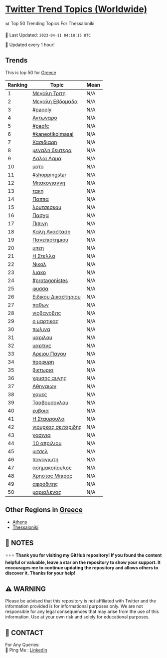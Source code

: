 [Twitter Trend Topics (Worldwide)](https://github.com/ErcinDedeoglu/Twitter-Trend-Topics)
==========


📊 Top 50 Trending Topics For Thessaloniki

📆 Last Updated: `2023-04-11 04:18:15 UTC`

🔧 Updated every 1 hour!


## Trends

This is top 50 for [Greece](</Greece>)

| Ranking | Topic | Mean |
| ------- | ------------ | ------------ |
| 1 | [Μεγαλη Τριτη](http://twitter.com/search?q=%ce%9c%ce%b5%ce%b3%ce%b1%ce%bb%ce%b7+%ce%a4%cf%81%ce%b9%cf%84%ce%b7) | N/A |
| 2 | [Μεγαλη Εβδομαδα](http://twitter.com/search?q=%ce%9c%ce%b5%ce%b3%ce%b1%ce%bb%ce%b7+%ce%95%ce%b2%ce%b4%ce%bf%ce%bc%ce%b1%ce%b4%ce%b1) | N/A |
| 3 | [#paooly](http://twitter.com/search?q=%23paooly) | N/A |
| 4 | [Αντωναρο](http://twitter.com/search?q=%ce%91%ce%bd%cf%84%cf%89%ce%bd%ce%b1%cf%81%ce%bf) | N/A |
| 5 | [#paofc](http://twitter.com/search?q=%23paofc) | N/A |
| 6 | [#kaneotikoimasai](http://twitter.com/search?q=%23kaneotikoimasai) | N/A |
| 7 | [Κασιδιαρη](http://twitter.com/search?q=%ce%9a%ce%b1%cf%83%ce%b9%ce%b4%ce%b9%ce%b1%cf%81%ce%b7) | N/A |
| 8 | [μεγαλη δευτερα](http://twitter.com/search?q=%ce%bc%ce%b5%ce%b3%ce%b1%ce%bb%ce%b7+%ce%b4%ce%b5%cf%85%cf%84%ce%b5%cf%81%ce%b1) | N/A |
| 9 | [Δαλαι Λαμα](http://twitter.com/search?q=%ce%94%ce%b1%ce%bb%ce%b1%ce%b9+%ce%9b%ce%b1%ce%bc%ce%b1) | N/A |
| 10 | [μοτο](http://twitter.com/search?q=%ce%bc%ce%bf%cf%84%ce%bf) | N/A |
| 11 | [#shoppingstar](http://twitter.com/search?q=%23shoppingstar) | N/A |
| 12 | [Μπακογιαννη](http://twitter.com/search?q=%ce%9c%cf%80%ce%b1%ce%ba%ce%bf%ce%b3%ce%b9%ce%b1%ce%bd%ce%bd%ce%b7) | N/A |
| 13 | [τακη](http://twitter.com/search?q=%cf%84%ce%b1%ce%ba%ce%b7) | N/A |
| 14 | [Παππα](http://twitter.com/search?q=%ce%a0%ce%b1%cf%80%cf%80%ce%b1) | N/A |
| 15 | [λουτσεσκου](http://twitter.com/search?q=%ce%bb%ce%bf%cf%85%cf%84%cf%83%ce%b5%cf%83%ce%ba%ce%bf%cf%85) | N/A |
| 16 | [Πασχα](http://twitter.com/search?q=%ce%a0%ce%b1%cf%83%cf%87%ce%b1) | N/A |
| 17 | [Πιπινη](http://twitter.com/search?q=%ce%a0%ce%b9%cf%80%ce%b9%ce%bd%ce%b7) | N/A |
| 18 | [Καλη Ανασταση](http://twitter.com/search?q=%ce%9a%ce%b1%ce%bb%ce%b7+%ce%91%ce%bd%ce%b1%cf%83%cf%84%ce%b1%cf%83%ce%b7) | N/A |
| 19 | [Πανεπιστημιου](http://twitter.com/search?q=%ce%a0%ce%b1%ce%bd%ce%b5%cf%80%ce%b9%cf%83%cf%84%ce%b7%ce%bc%ce%b9%ce%bf%cf%85) | N/A |
| 20 | [μπεη](http://twitter.com/search?q=%ce%bc%cf%80%ce%b5%ce%b7) | N/A |
| 21 | [Η Στελλα](http://twitter.com/search?q=%ce%97+%ce%a3%cf%84%ce%b5%ce%bb%ce%bb%ce%b1) | N/A |
| 22 | [Νικολ](http://twitter.com/search?q=%ce%9d%ce%b9%ce%ba%ce%bf%ce%bb) | N/A |
| 23 | [λιακο](http://twitter.com/search?q=%ce%bb%ce%b9%ce%b1%ce%ba%ce%bf) | N/A |
| 24 | [#protagonistes](http://twitter.com/search?q=%23protagonistes) | N/A |
| 25 | [φυσσα](http://twitter.com/search?q=%cf%86%cf%85%cf%83%cf%83%ce%b1) | N/A |
| 26 | [Ειδικου Δικαστηριου](http://twitter.com/search?q=%ce%95%ce%b9%ce%b4%ce%b9%ce%ba%ce%bf%cf%85+%ce%94%ce%b9%ce%ba%ce%b1%cf%83%cf%84%ce%b7%cf%81%ce%b9%ce%bf%cf%85) | N/A |
| 27 | [παθων](http://twitter.com/search?q=%cf%80%ce%b1%ce%b8%cf%89%ce%bd) | N/A |
| 28 | [γιοβανοβιτς](http://twitter.com/search?q=%ce%b3%ce%b9%ce%bf%ce%b2%ce%b1%ce%bd%ce%bf%ce%b2%ce%b9%cf%84%cf%82) | N/A |
| 29 | [ο μαρτικας](http://twitter.com/search?q=%ce%bf+%ce%bc%ce%b1%cf%81%cf%84%ce%b9%ce%ba%ce%b1%cf%82) | N/A |
| 30 | [πωλινα](http://twitter.com/search?q=%cf%80%cf%89%ce%bb%ce%b9%ce%bd%ce%b1) | N/A |
| 31 | [μαριλου](http://twitter.com/search?q=%ce%bc%ce%b1%cf%81%ce%b9%ce%bb%ce%bf%cf%85) | N/A |
| 32 | [μαρτινς](http://twitter.com/search?q=%ce%bc%ce%b1%cf%81%cf%84%ce%b9%ce%bd%cf%82) | N/A |
| 33 | [Αρειου Παγου](http://twitter.com/search?q=%ce%91%cf%81%ce%b5%ce%b9%ce%bf%cf%85+%ce%a0%ce%b1%ce%b3%ce%bf%cf%85) | N/A |
| 34 | [πορφυρη](http://twitter.com/search?q=%cf%80%ce%bf%cf%81%cf%86%cf%85%cf%81%ce%b7) | N/A |
| 35 | [βικτωρια](http://twitter.com/search?q=%ce%b2%ce%b9%ce%ba%cf%84%cf%89%cf%81%ce%b9%ce%b1) | N/A |
| 36 | [χρυσης αυγης](http://twitter.com/search?q=%cf%87%cf%81%cf%85%cf%83%ce%b7%cf%82+%ce%b1%cf%85%ce%b3%ce%b7%cf%82) | N/A |
| 37 | [Αθηναιων](http://twitter.com/search?q=%ce%91%ce%b8%ce%b7%ce%bd%ce%b1%ce%b9%cf%89%ce%bd) | N/A |
| 38 | [χαμες](http://twitter.com/search?q=%cf%87%ce%b1%ce%bc%ce%b5%cf%82) | N/A |
| 39 | [Τσαβουσογλου](http://twitter.com/search?q=%ce%a4%cf%83%ce%b1%ce%b2%ce%bf%cf%85%cf%83%ce%bf%ce%b3%ce%bb%ce%bf%cf%85) | N/A |
| 40 | [ευβοια](http://twitter.com/search?q=%ce%b5%cf%85%ce%b2%ce%bf%ce%b9%ce%b1) | N/A |
| 41 | [Η Σταυρουλα](http://twitter.com/search?q=%ce%97+%ce%a3%cf%84%ce%b1%cf%85%cf%81%ce%bf%cf%85%ce%bb%ce%b1) | N/A |
| 42 | [γιουρκας σειταριδης](http://twitter.com/search?q=%ce%b3%ce%b9%ce%bf%cf%85%cf%81%ce%ba%ce%b1%cf%82+%cf%83%ce%b5%ce%b9%cf%84%ce%b1%cf%81%ce%b9%ce%b4%ce%b7%cf%82) | N/A |
| 43 | [χασιγια](http://twitter.com/search?q=%cf%87%ce%b1%cf%83%ce%b9%ce%b3%ce%b9%ce%b1) | N/A |
| 44 | [10 απριλιου](http://twitter.com/search?q=10+%ce%b1%cf%80%cf%81%ce%b9%ce%bb%ce%b9%ce%bf%cf%85) | N/A |
| 45 | [μιτσελ](http://twitter.com/search?q=%ce%bc%ce%b9%cf%84%cf%83%ce%b5%ce%bb) | N/A |
| 46 | [παναγιωτη](http://twitter.com/search?q=%cf%80%ce%b1%ce%bd%ce%b1%ce%b3%ce%b9%cf%89%cf%84%ce%b7) | N/A |
| 47 | [ασημακοπουλος](http://twitter.com/search?q=%ce%b1%cf%83%ce%b7%ce%bc%ce%b1%ce%ba%ce%bf%cf%80%ce%bf%cf%85%ce%bb%ce%bf%cf%82) | N/A |
| 48 | [Χρηστος Μπιρος](http://twitter.com/search?q=%ce%a7%cf%81%ce%b7%cf%83%cf%84%ce%bf%cf%82+%ce%9c%cf%80%ce%b9%cf%81%ce%bf%cf%82) | N/A |
| 49 | [αφροδιτης](http://twitter.com/search?q=%ce%b1%cf%86%cf%81%ce%bf%ce%b4%ce%b9%cf%84%ce%b7%cf%82) | N/A |
| 50 | [μαριαλενας](http://twitter.com/search?q=%ce%bc%ce%b1%cf%81%ce%b9%ce%b1%ce%bb%ce%b5%ce%bd%ce%b1%cf%82) | N/A |



## Other Regions in [Greece](</Greece>)

* [Athens](</Greece/Athens.md>)
* [Thessaloniki](</Greece/Thessaloniki.md>)



## 📝 NOTES

⭐⭐⭐ **Thank you for visiting my GitHub repository! If you found the content helpful or valuable, leave a star on the repository to show your support. It encourages me to continue updating the repository and allows others to discover it. Thanks for your help!**


## ⚠️ WARNING

Please be advised that this repository is not affiliated with Twitter and the information provided is for informational purposes only. We are not responsible for any legal consequences that may arise from the use of this information. Use at your own risk and solely for educational purposes.


## 📨 CONTACT

 For Any Queries:  
            🏓 Ping Me : [LinkedIn](https://www.linkedin.com/in/ercindedeoglu/)
